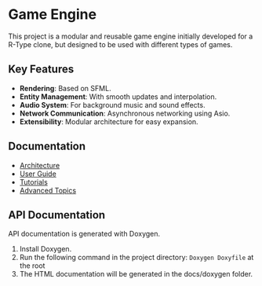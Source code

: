 # Game Engine

This project is a modular and reusable game engine initially developed for a R-Type clone, 
but designed to be used with different types of games.

## Key Features

- **Rendering**: Based on SFML.
- **Entity Management**: With smooth updates and interpolation.
- **Audio System**: For background music and sound effects.
- **Network Communication**: Asynchronous networking using Asio.
- **Extensibility**: Modular architecture for easy expansion.

## Documentation

- [Architecture](architecture.md)
- [User Guide](user-guide.md)
- [Tutorials](tutorials/sample-game.md)
- [Advanced Topics](tutorials/advanced-topics.md)

## API Documentation

API documentation is generated with Doxygen.

1. Install Doxygen.
2. Run the following command in the project directory: ``Doxygen Doxyfile`` at the root 
3. The HTML documentation will be generated in the docs/doxygen folder.
